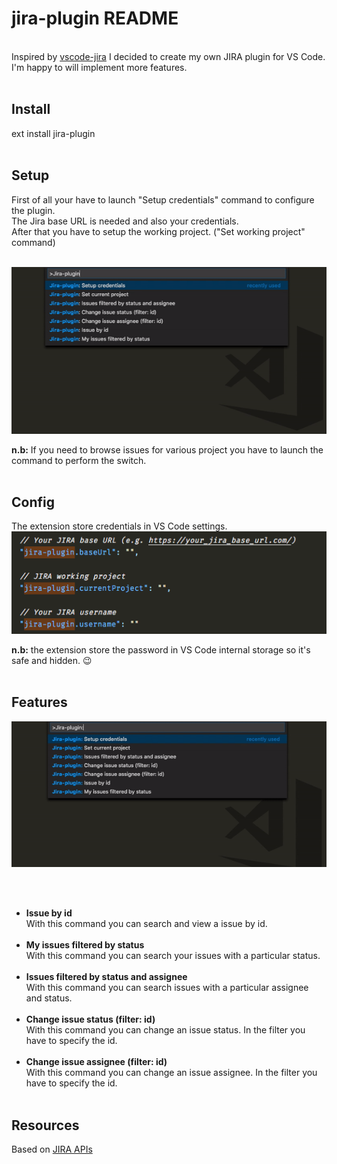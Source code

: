 # jira-plugin README

<br>Inspired by [vscode-jira](https://github.com/KnisterPeter/vscode-jira) I decided to create my own JIRA plugin for VS Code.
I'm happy to will implement more features.<br><br>

## Install

ext install jira-plugin<br><br>

## Setup

First of all your have to launch "Setup credentials" command to configure the plugin.<br>
The Jira base URL is needed and also your credentials.<br>
After that you have to setup the working project. ("Set working project" command)<br><br>

![Setup](images/setup.gif)

<b>n.b:</b> If you need to browse issues for various project you have to launch the command to perform the switch.<br><br>

## Config

The extension store credentials in VS Code settings.
![Settings](images/settings.png)

<b>n.b:</b> the extension store the password in VS Code internal storage so it's safe and hidden. :wink: <br><br>

## Features

![Commands](images/commands.gif)

<br><br>

- <b>Issue by id</b><br>
  With this command you can search and view a issue by id.<br><br>
- <b>My issues filtered by status</b><br>
  With this command you can search your issues with a particular status.<br><br>
- <b>Issues filtered by status and assignee</b><br>
  With this command you can search issues with a particular assignee and status.<br><br>
- <b>Change issue status (filter: id)</b><br>
  With this command you can change an issue status. In the filter you have to specify the id. <br><br>
- <b>Change issue assignee (filter: id)</b><br>
  With this command you can change an issue assignee. In the filter you have to specify the id.<br><br>

## Resources

Based on [JIRA APIs](https://developer.atlassian.com/cloud/jira/platform/rest/)
